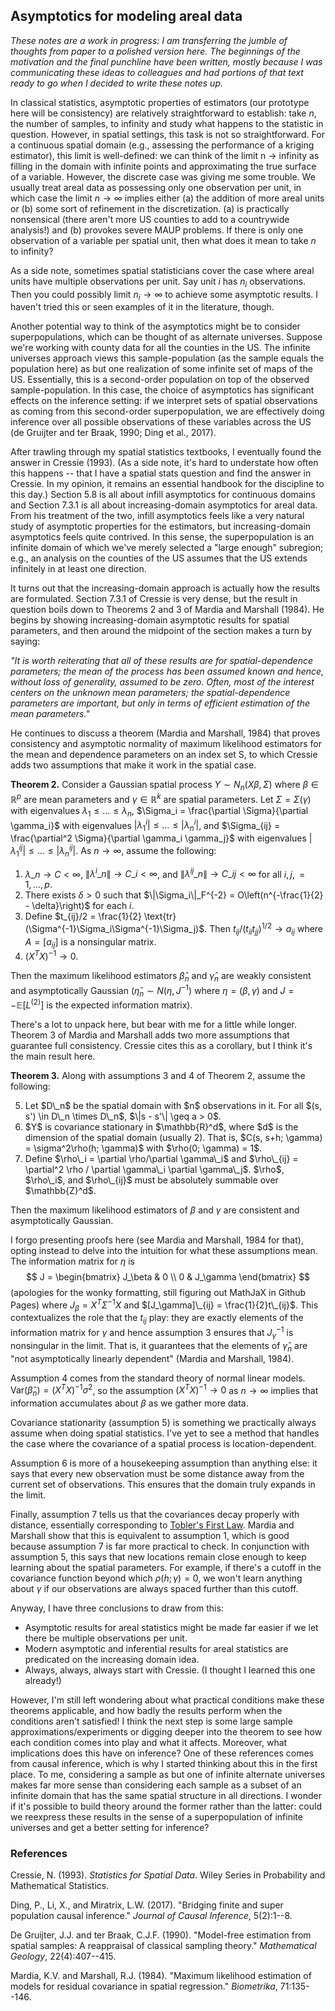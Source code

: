 ## Asymptotics for modeling areal data

_These notes are a work in progress: I am transferring the jumble of thoughts from paper to a polished version here.
The beginnings of the motivation and the final punchline have been written, mostly because I was communicating these ideas to colleagues and had portions of that text ready to go when I decided to write these notes up._

In classical statistics, asymptotic properties of estimators (our prototype here will be consistency) are relatively straightforward to establish: take $n$, the number of samples, to infinity and study what happens to the statistic in question.
However, in spatial settings, this task is not so straightforward.
For a continuous spatial domain (e.g., assessing the performance of a kriging estimator), this limit is well-defined: we can think of the limit n -> infinity as filling in the domain with infinite points and approximating the true surface of a variable.
However, the discrete case was giving me some trouble.
We usually treat areal data as possessing only one observation per unit, in which case the limit $n \rightarrow \infty$ implies either (a) the addition of more areal units or (b) some sort of refinement in the discretization.
(a) is practically nonsensical (there aren't more US counties to add to a countrywide analysis!) and (b) provokes severe MAUP problems. 
If there is only one observation of a variable per spatial unit, then what does it mean to take $n$ to infinity?

As a side note, sometimes spatial statisticians cover the case where areal units have multiple observations per unit.
Say unit $i$ has $n_i$ observations.
Then you could possibly limit $n_i \rightarrow \infty$ to achieve some asymptotic results.
I haven't tried this or seen examples of it in the literature, though.

Another potential way to think of the asymptotics might be to consider superpopulations, which can be thought of as alternate universes.
Suppose we're working with county data for all the counties in the US.
The infinite universes approach views this sample-population (as the sample equals the population here) as but one realization of some infinite set of maps of the US.
Essentially, this is a second-order population on top of the observed sample-population.
In this case, the choice of asymptotics has significant effects on the inference setting: if we interpret sets of spatial observations as coming from this second-order superpopulation, we are effectively doing inference over all possible observations of these variables across the US (de Gruijter and ter Braak, 1990; Ding et al., 2017).

After trawling through my spatial statistics textbooks, I eventually found the answer in Cressie (1993).
(As a side note, it's hard to understate how often this happens -- that I have a spatial stats question and find the answer in Cressie.
In my opinion, it remains an essential handbook for the discipline to this day.)
Section 5.8 is all about infill asymptotics for continuous domains and Section 7.3.1 is all about increasing-domain asymptotics for areal data.
From his treatment of the two, infill asymptotics feels like a very natural study of asymptotic properties for the estimators, but increasing-domain asymptotics feels quite contrived.
In this sense, the superpopulation is an infinite domain of which we've merely selected a "large enough" subregion; e.g., an analysis on the counties of the US assumes that the US extends infinitely in at least one direction.

It turns out that the increasing-domain approach is actually how the results are formulated.
Section 7.3.1 of Cressie is very dense, but the result in question boils down to Theorems 2 and 3 of Mardia and Marshall (1984).
He begins by showing increasing-domain asymptotic results for spatial parameters, and then around the midpoint of the section makes a turn by saying: 

_"It is worth reiterating that all of these results are for spatial-dependence parameters; the mean of the process has been assumed known and hence, without loss of generality, assumed to be zero. Often, most of the interest centers on the unknown mean parameters; the spatial-dependence parameters are important, but only in terms of efficient estimation of the mean parameters."_

He continues to discuss a theorem (Mardia and Marshall, 1984) that proves consistency and asymptotic normality of maximum likelihood estimators for the mean and dependence parameters on an index set S, to which Cressie adds two assumptions that make it work in the spatial case.

**Theorem 2.** Consider a Gaussian spatial process $Y \sim N_n(X\beta, \Sigma)$ where $\beta \in \mathbb{R}^p$ are mean parameters and $\gamma \in \mathbb{R}^k$ are spatial parameters.
Let $\Sigma = \Sigma(\gamma)$ with eigenvalues $\lambda_1 \leq \dots \leq \lambda_n$, $\Sigma_i = \frac{\partial \Sigma}{\partial \gamma_i}$ with eigenvalues $|\lambda^i_1| \leq \dots \leq |\lambda^i_n|$, and $\Sigma_{ij} = \frac{\partial^2 \Sigma}{\partial \gamma_i \gamma_j}$ with eigenvalues $|\lambda^{ij}_1| \leq \dots \leq |\lambda^{ij}_n|$.
As $n \rightarrow \infty$, assume the following:
1. $\lambda\_n \rightarrow C < \infty$, $\|\lambda^i\_n\| \rightarrow C\_i < \infty$, and $\|\lambda^{ij}\_n\| \rightarrow C\_{ij} < \infty$ for all $i, j, = 1, \dots, p$.
1. There exists $\delta > 0$ such that $\|\Sigma_i\|_F^{-2} = O\left(n^{-\frac{1}{2} - \delta}\right)$ for each $i$.
1. Define $t_{ij}/2 = \frac{1}{2} \text{tr}(\Sigma^{-1}\Sigma_i\Sigma^{-1}\Sigma_j)$. Then $t_{ij}/(t_{ii}t_{jj})^{1/2} \rightarrow a_{ij}$ where $A = [a_{ij}]$ is a nonsingular matrix.
1. $(X^TX)^{-1} \rightarrow 0$.

Then the maximum likelihood estimators $\hat{\beta}_n$ and $\hat{\gamma}_n$ are weakly consistent and asymptotically Gaussian ($\hat{\eta}_n \sim N(\eta, J^{-1})$ where $\eta = (\beta, \gamma)$ and $J = -\mathbb{E}[L^{(2)}]$ is the expected information matrix).

There's a lot to unpack here, but bear with me for a little while longer. 
Theorem 3 of Mardia and Marshall adds two more assumptions that guarantee full consistency.
Cressie cites this as a corollary, but I think it's the main result here.

**Theorem 3.** Along with assumptions 3 and 4 of Theorem 2, assume the following:
<ol start="5">
<li>Let $D\_n$ be the spatial domain with $n$ observations in it. For all $(s, s') \in D\_n \times D\_n$, $\|s - s'\| \geq a > 0$.</li>
<li>$Y$ is covariance stationary in $\mathbb{R}^d$, where $d$ is the dimension of the spatial domain (usually 2). That is, $C(s, s+h; \gamma) = \sigma^2\rho(h; \gamma)$ with $\rho(0; \gamma) = 1$.</li>
<li>Define $\rho\_i = \partial \rho/\partial \gamma\_i$ and $\rho\_{ij} = \partial^2 \rho / \partial \gamma\_i \partial \gamma\_j$. $\rho$, $\rho\_i$, and $\rho\_{ij}$ must be absolutely summable over $\mathbb{Z}^d$.</li>
</ol>

Then the maximum likelihood estimators of $\beta$ and $\gamma$ are consistent and asymptotically Gaussian.

I forgo presenting proofs here (see Mardia and Marshall, 1984 for that), opting instead to delve into the intuition for what these assumptions mean.
The information matrix for $\eta$ is $$
J = \begin{bmatrix} J_\beta & 0 \\ 0 & J_\gamma \end{bmatrix}
$$ (apologies for the wonky formatting, still figuring out MathJaX in Github Pages)
where $J_\beta = X^T\Sigma^{-1} X$ and $[J_\gamma]\_{ij} = \frac{1}{2}t\_{ij}$.
This contextualizes the role that the $t_{ij}$ play: they are exactly elements of the information matrix for $\gamma$ and hence assumption 3 ensures that $J^{-1}_\gamma$ is nonsingular in the limit.
That is, it guarantees that the elements of $\hat{\gamma}_n$ are "not asymptotically linearly dependent" (Mardia and Marshall, 1984).

Assumption 4 comes from the standard theory of normal linear models.
$\text{Var}(\hat{\beta}_n) = (X^TX)^{-1} \sigma^2$, so the assumption $(X^TX)^{-1} \rightarrow 0$ as $n \rightarrow \infty$ implies that information accumulates about $\beta$ as we gather more data.

Covariance stationarity (assumption 5) is something we practically always assume when doing spatial statistics.
I've yet to see a method that handles the case where the covariance of a spatial process is location-dependent.

Assumption 6 is more of a housekeeping assumption than anything else: it says that every new observation must be some distance away from the current set of observations.
This ensures that the domain truly expands in the limit.

Finally, assumption 7 tells us that the covariances decay properly with distance, essentially corresponding to [Tobler's First Law](https://en.wikipedia.org/wiki/Tobler%27s_first_law_of_geography).
Mardia and Marshall show that this is equivalent to assumption 1, which is good because assumption 7 is far more practical to check.
In conjunction with assumption 5, this says that new locations remain close enough to keep learning about the spatial parameters.
For example, if there's a cutoff in the covariance function beyond which $\rho(h; \gamma) = 0$, we won't learn anything about $\gamma$ if our observations are always spaced further than this cutoff.

Anyway, I have three conclusions to draw from this:
- Asymptotic results for areal statistics might be made far easier if we let there be multiple observations per unit.
- Modern asymptotic and inferential results for areal statistics are predicated on the increasing domain idea.
- Always, always, always start with Cressie. (I thought I learned this one already!)

However, I'm still left wondering about what practical conditions make these theorems applicable, and how badly the results perform when the conditions aren't satisfied!
I think the next step is some large sample approximations/experiments or digging deeper into the theorem to see how each condition comes into play and what it affects.
Moreover, what implications does this have on inference? 
One of these references comes from causal inference, which is why I started thinking about this in the first place.
To me, considering a sample as but one of infinite alternate universes makes far more sense than considering each sample as a subset of an infinite domain that has the same spatial structure in all directions.
I wonder if it's possible to build theory around the former rather than the latter: could we reexpress these results in the sense of a superpopulation of infinite universes and get a better setting for inference?


### References

Cressie, N. (1993). _Statistics for Spatial Data_. Wiley Series in Probability and Mathematical Statistics.

Ding, P., Li, X., and Miratrix, L.W. (2017). "Bridging finite and super population causal inference." _Journal of Causal Inference_, 5(2):1--8.

De Gruijter, J.J. and ter Braak, C.J.F. (1990). "Model-free estimation from spatial samples: A reappraisal of classical sampling theory." _Mathematical Geology_, 22(4):407--415.

Mardia, K.V. and Marshall, R.J. (1984). "Maximum likelihood estimation of models for residual covariance in spatial regression." _Biometrika_, 71:135--146.

